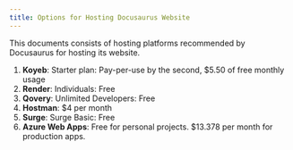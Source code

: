 ```yaml
---
title: Options for Hosting Docusaurus Website
---
```


This documents consists of hosting platforms recommended by Docusaurus for hosting its website.

1. **Koyeb**: Starter plan: Pay-per-use by the second, $5.50 of free monthly usage
2. **Render**: Individuals: Free
3. **Qovery**: Unlimited Developers: Free
4. **Hostman**: $4 per month
5. **Surge**: Surge Basic: Free
6. **Azure Web Apps**: Free for personal projects. $13.378 per month for production apps.
